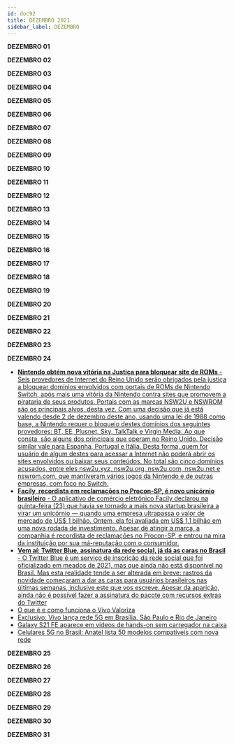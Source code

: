 ```yaml
---
id: doc92
title: DEZEMBRO 2021
sidebar_label: DEZEMBRO
---
```


**DEZEMBRO 01**

**DEZEMBRO 02**

**DEZEMBRO 03**

**DEZEMBRO 04**

**DEZEMBRO 05**

**DEZEMBRO 06**

**DEZEMBRO 07**

**DEZEMBRO 08**

**DEZEMBRO 09**

**DEZEMBRO 10**


**DEZEMBRO 11**

**DEZEMBRO 12**

**DEZEMBRO 13**

**DEZEMBRO 14**

**DEZEMBRO 15**

**DEZEMBRO 16**

**DEZEMBRO 17**

**DEZEMBRO 18**

**DEZEMBRO 19**

**DEZEMBRO 20**

**DEZEMBRO 21**

**DEZEMBRO 22**

**DEZEMBRO 23**

**DEZEMBRO 24**

- [**Nintendo obtém nova vitória na Justiça para bloquear site de ROMs** - Seis provedores de Internet do Reino Unido serão obrigados pela justiça a bloquear domínios envolvidos com portais de ROMs de Nintendo Switch, após mais uma vitória da Nintendo contra sites que promovem a pirataria de seus produtos. Portais com as marcas NSW2U e NSWROM são os principais alvos, desta vez. Com uma decisão que já está valendo desde 2 de dezembro deste ano, usando uma lei de 1988 como base, a Nintendo requer o bloqueio destes domínios dos seguintes provedores: BT, EE, Plusnet, Sky, TalkTalk e Virgin Media. Ao que consta, são alguns dos principais que operam no Reino Unido. Decisão similar vale para Espanha, Portugal e Itália. Desta forma, quem for usuário de algum destes para acessar a Internet não poderá abrir os sites envolvidos ou baixar seus conteúdos. No total são cinco domínios acusados, entre eles nsw2u.xyz, nsw2u.org, nsw2u.com, nsw2u.net e nswrom.com, que mantiveram vários jogos da Nintendo e de outras empresas, com foco no Switch.](https://tecnoblog.net/noticias/2021/12/24/nintendo-obtem-nova-vitoria-na-justica-para-bloquear-site-de-roms/)
- [**Facily, recordista em reclamações no Procon-SP, é novo unicórnio brasileiro** - O aplicativo de comércio eletrônico Facily declarou na quinta-feira (23) que havia se tornado a mais nova startup brasileira a virar um unicórnio — quando uma empresa ultrapassa o valor de mercado de US$ 1 bilhão. Ontem, ela foi avaliada em US$ 1,1 bilhão em uma nova rodada de investimento. Apesar de atingir a marca, a companhia é recordista de reclamações no Procon-SP, e entrou na mira da instituição por sua má-reputação com o consumidor.](https://tecnoblog.net/noticias/2021/12/24/facily-recordista-em-reclamacoes-no-procon-sp-e-novo-unicornio-brasileiro/)
- [**Vem aí: Twitter Blue, assinatura da rede social, já dá as caras no Brasil** - O Twitter Blue é um serviço de inscrição da rede social que foi oficializado em meados de 2021, mas que ainda não está disponível no Brasil. Mas esta realidade tende a ser alterada em breve: rastros da novidade começaram a dar as caras para usuários brasileiros nas últimas semanas, inclusive este que vos escreve. Apesar da aparição, ainda não é possível fazer a assinatura do pacote com recursos extras do Twitter](https://tecnoblog.net/noticias/2021/12/24/vem-ai-twitter-blue-assinatura-da-rede-social-ja-da-as-caras-no-brasil/)
- [O que é e como funciona o Vivo Valoriza](https://tecnoblog.net/responde/o-que-e-e-como-funciona-o-vivo-valoriza/)
- [Exclusivo: Vivo lança rede 5G em Brasília, São Paulo e Rio de Janeiro](https://tecnoblog.net/noticias/2021/12/24/exclusivo-vivo-lanca-rede-5g-em-brasilia-sao-paulo-e-rio-de-janeiro/)
- [Galaxy S21 FE aparece em vídeos de hands-on sem carregador na caixa](https://tecnoblog.net/noticias/2021/12/24/galaxy-s21-fe-aparece-em-videos-de-hands-on-sem-carregador-na-caixa/)
- [Celulares 5G no Brasil: Anatel lista 50 modelos compatíveis com nova rede](https://tecnoblog.net/noticias/2021/12/24/celulares-5g-no-brasil-anatel-lista-50-modelos-compativeis-com-nova-rede/)

**DEZEMBRO 25**

**DEZEMBRO 26**

**DEZEMBRO 27**

**DEZEMBRO 28**

**DEZEMBRO 29**

**DEZEMBRO 30**

**DEZEMBRO 31**

